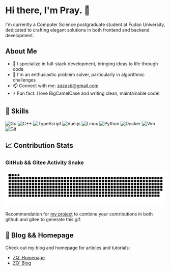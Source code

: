 # Hi there, I'm Pray. 👋

I'm currently a Computer Science postgraduate student at Fudan University, dedicated to crafting elegant solutions in both frontend and backend development. 

## About Me

- 🌱 I specialize in full-stack development, bringing ideas to life through code
- 💬 I'm an enthusiastic problem solver, particularly in algorithmic challenges
- 📫 Connect with me: [zqzqsb@gmail.com](mailto:zqzqsb@gmail.com)
- ⚡ Fun fact: I love BigCamelCase and writing clean, maintainable code!

## 🚀 Skills

![Go](https://img.shields.io/badge/Go-00ADD8?style=for-the-badge&logo=go&logoColor=white)
![C++](https://img.shields.io/badge/C++-00599C?style=for-the-badge&logo=cplusplus&logoColor=white)
![TypeScript](https://img.shields.io/badge/TypeScript-3178C6?style=for-the-badge&logo=typescript&logoColor=white)
![Vue.js](https://img.shields.io/badge/Vue.js-4FC08D?style=for-the-badge&logo=vue-dot-js&logoColor=white)
![Linux](https://img.shields.io/badge/Linux-FCC624?style=for-the-badge&logo=linux&logoColor=black)
![Python](https://img.shields.io/badge/Python-3776AB?style=for-the-badge&logo=python&logoColor=white)
![Docker](https://img.shields.io/badge/Docker-2496ED?style=for-the-badge&logo=docker&logoColor=white)
![Vim](https://img.shields.io/badge/Vim-019733?style=for-the-badge&logo=vim&logoColor=white)
![Git](https://img.shields.io/badge/Git-F05032?style=for-the-badge&logo=git&logoColor=white)

## 📈 Contribution Stats

### GitHub && Gitee Activity Snake

<picture>
  <source media="(prefers-color-scheme: dark)" srcset="https://github.com/Zqzqsb/Zqzqsb/blob/output/github-snake-dark.svg" />
  <source media="(prefers-color-scheme: light)" srcset="https://github.com/Zqzqsb/Zqzqsb/blob/output/github-snake.svg" />
  <img alt="github-snake" src="https://github.com/Zqzqsb/Zqzqsb/blob/output/github-snake.svg" />
</picture>

Recommendation for [my project](https://github.com/Zqzqsb/MultiSourceSnake) to combine your contributions in both github and gitee to generate this gif.

## 📝 Blog && Homepage

Check out my blog and homepage for articles and tutorials:

- [ZQ` Homepage](https://homepage.zqzqsb.cn)
- [ZQ` Blog](https://blog.zqzqsb.cn)
